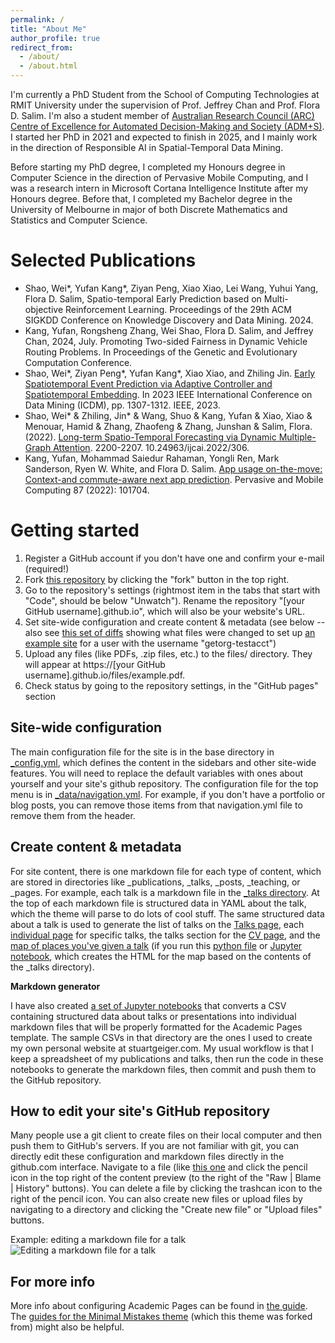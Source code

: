 ```yaml
---
permalink: /
title: "About Me"
author_profile: true
redirect_from: 
  - /about/
  - /about.html
---
```

I'm currently a PhD Student from the School of Computing Technologies at RMIT University under the supervision of Prof. Jeffrey Chan and Prof. Flora D. Salim. I'm also a student member of [Australian Research Council (ARC) Centre of Excellence for Automated Decision-Making and Society (ADM+S)](https://www.admscentre.org.au). I started her PhD in 2021 and expected to finish in 2025, and I mainly work in the direction of Responsible AI in Spatial-Temporal Data Mining.

Before starting my PhD degree, I completed my Honours degree in Computer Science in the direction of Pervasive Mobile Computing, and I was a research intern in Microsoft Cortana Intelligence Institute after my Honours degree. Before that, I completed my Bachelor degree in the University of Melbourne in major of both Discrete Mathematics and Statistics and Computer Science. 

Selected Publications
======
- Shao, Wei\*, Yufan Kang\*, Ziyan Peng, Xiao Xiao, Lei Wang, Yuhui Yang, Flora D. Salim, Spatio-temporal Early Prediction based on Multi-objective Reinforcement Learning. Proceedings of the 29th ACM SIGKDD Conference on Knowledge Discovery and Data Mining. 2024.
- Kang, Yufan, Rongsheng Zhang, Wei Shao, Flora D. Salim, and Jeffrey Chan, 2024, July. Promoting Two-sided Fairness in Dynamic Vehicle Routing Problems. In Proceedings of the Genetic and Evolutionary Computation Conference. 
- Shao, Wei\*, Ziyan Peng\*, Yufan Kang\*, Xiao Xiao, and Zhiling Jin. [Early Spatiotemporal Event Prediction via Adaptive Controller and Spatiotemporal Embedding](https://ieeexplore.ieee.org/abstract/document/10415705). In 2023 IEEE International Conference on Data Mining (ICDM), pp. 1307-1312. IEEE, 2023.
- Shao, Wei\* & Zhiling, Jin\* & Wang, Shuo & Kang, Yufan & Xiao, Xiao & Menouar, Hamid & Zhang, Zhaofeng & Zhang, Junshan & Salim, Flora. (2022). [Long-term Spatio-Temporal Forecasting via Dynamic Multiple-Graph Attention](https://arxiv.org/abs/2204.11008). 2200-2207. 10.24963/ijcai.2022/306. 
- Kang, Yufan, Mohammad Saiedur Rahaman, Yongli Ren, Mark Sanderson, Ryen W. White, and Flora D. Salim. [App usage on-the-move: Context-and commute-aware next app prediction](http://ryenwhite.com/papers/KangPMC2022.pdf). Pervasive and Mobile Computing 87 (2022): 101704.

Getting started
======
1. Register a GitHub account if you don't have one and confirm your e-mail (required!)
1. Fork [this repository](https://github.com/academicpages/academicpages.github.io) by clicking the "fork" button in the top right. 
1. Go to the repository's settings (rightmost item in the tabs that start with "Code", should be below "Unwatch"). Rename the repository "[your GitHub username].github.io", which will also be your website's URL.
1. Set site-wide configuration and create content & metadata (see below -- also see [this set of diffs](http://archive.is/3TPas) showing what files were changed to set up [an example site](https://getorg-testacct.github.io) for a user with the username "getorg-testacct")
1. Upload any files (like PDFs, .zip files, etc.) to the files/ directory. They will appear at https://[your GitHub username].github.io/files/example.pdf.  
1. Check status by going to the repository settings, in the "GitHub pages" section

Site-wide configuration
------
The main configuration file for the site is in the base directory in [_config.yml](https://github.com/academicpages/academicpages.github.io/blob/master/_config.yml), which defines the content in the sidebars and other site-wide features. You will need to replace the default variables with ones about yourself and your site's github repository. The configuration file for the top menu is in [_data/navigation.yml](https://github.com/academicpages/academicpages.github.io/blob/master/_data/navigation.yml). For example, if you don't have a portfolio or blog posts, you can remove those items from that navigation.yml file to remove them from the header. 

Create content & metadata
------
For site content, there is one markdown file for each type of content, which are stored in directories like _publications, _talks, _posts, _teaching, or _pages. For example, each talk is a markdown file in the [_talks directory](https://github.com/academicpages/academicpages.github.io/tree/master/_talks). At the top of each markdown file is structured data in YAML about the talk, which the theme will parse to do lots of cool stuff. The same structured data about a talk is used to generate the list of talks on the [Talks page](https://academicpages.github.io/talks), each [individual page](https://academicpages.github.io/talks/2012-03-01-talk-1) for specific talks, the talks section for the [CV page](https://academicpages.github.io/cv), and the [map of places you've given a talk](https://academicpages.github.io/talkmap.html) (if you run this [python file](https://github.com/academicpages/academicpages.github.io/blob/master/talkmap.py) or [Jupyter notebook](https://github.com/academicpages/academicpages.github.io/blob/master/talkmap.ipynb), which creates the HTML for the map based on the contents of the _talks directory).

**Markdown generator**

I have also created [a set of Jupyter notebooks](https://github.com/academicpages/academicpages.github.io/tree/master/markdown_generator
) that converts a CSV containing structured data about talks or presentations into individual markdown files that will be properly formatted for the Academic Pages template. The sample CSVs in that directory are the ones I used to create my own personal website at stuartgeiger.com. My usual workflow is that I keep a spreadsheet of my publications and talks, then run the code in these notebooks to generate the markdown files, then commit and push them to the GitHub repository.

How to edit your site's GitHub repository
------
Many people use a git client to create files on their local computer and then push them to GitHub's servers. If you are not familiar with git, you can directly edit these configuration and markdown files directly in the github.com interface. Navigate to a file (like [this one](https://github.com/academicpages/academicpages.github.io/blob/master/_talks/2012-03-01-talk-1.md) and click the pencil icon in the top right of the content preview (to the right of the "Raw | Blame | History" buttons). You can delete a file by clicking the trashcan icon to the right of the pencil icon. You can also create new files or upload files by navigating to a directory and clicking the "Create new file" or "Upload files" buttons. 

Example: editing a markdown file for a talk
![Editing a markdown file for a talk](/images/editing-talk.png)

For more info
------
More info about configuring Academic Pages can be found in [the guide](https://academicpages.github.io/markdown/). The [guides for the Minimal Mistakes theme](https://mmistakes.github.io/minimal-mistakes/docs/configuration/) (which this theme was forked from) might also be helpful.
